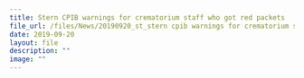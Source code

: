 ```yaml
---
title: Stern CPIB warnings for crematorium staff who got red packets
file_url: /files/News/20190920_st_stern cpib warnings for crematorium staff.pdf
date: 2019-09-20
layout: file
description: ""
image: ""
---
```

